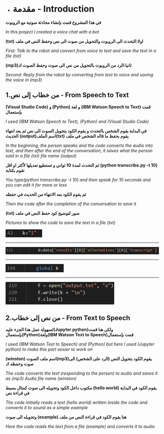 * # مقدمة - Introduction

**في هذا المشروع قمت بإنشاء محادثة صوتية مع الروبوت**

*In this project I created a voice chat with a bot*


**(txt) اولا:التحدث الى الروبوت والتحويل من صوت الى نص وحفظ النص في ملف**

*First: Talk to the robot and convert from voice to text and save the text in a file (txt)*


**(mp3)ثانيا:الرد من الروبوت بالتحويل من نص الى صوت وحفظ الصوت ك**

*Second: Reply from the robot by converting from text to voice and saving the voice in (mp3)*



## 1.من خطاب إلى نص - From Speech to Text


**(Visual Studio Code) و (Python) و لغة (IBM Watson Speech to Text) قمت بإستعمال**

*I used (IBM Watson Speech to Text), (Python) and (Visual Studio Code)*



**في البداية يقوم الشخص بالتحدث و يقوم الكود بتحويل الصوت الى نص ثم بعد انتهاء الحديث**
**(output)اسم الملف(txt) يقوم بحفظ ما قاله الشخص في ملف**

*In the beginning, the person speaks and the code converts the audio into text, and then after the end of the conversation, it saves what the person said in a file (txt) file name (output)*


**ثم التحدث لمدة 10 ثواني و تستطيع تعديلها لأكثر او اقل (python transcribe.py -t 10) تقوم بكتابة**

*You type(python transcribe.py -t 10) and then speak for 10 seconds and you can edit it for more or less*


**ثم يقوم الكود بعد الانتهاء من الحديث في حفظه**

*Then the code after the completion of the conversation to save it*


**(txt) صور لتوضيح كود حفظ النص في ملف**

*Pictures to show the code to save the text in a file (txt)*


![](https://github.com/S0oos/IBM-watson-voice-chat-bot-internet-of-things-project-4/blob/main/Images/Screenshot_4.png)
****
![](https://github.com/S0oos/IBM-watson-voice-chat-bot-internet-of-things-project-4/blob/main/Images/Screenshot_3.png)
****
![](https://github.com/S0oos/IBM-watson-voice-chat-bot-internet-of-things-project-4/blob/main/Images/Screenshot_2.png)
****
![](https://github.com/S0oos/IBM-watson-voice-chat-bot-internet-of-things-project-4/blob/main/Images/Screenshot_1.png)

## 2.من نص إلى خطاب - From Text to Speech

**لسهولة عمل هذا الجزء عليه(Jupyter python)ولكن هنا قمت بإستعمال(Python)ولغة(IBM Watson Text to Speech)قمت بإستعمال**

*I used (IBM Watson Text to Speech) and (Python) but here I used (Jupyter python) to make this part easier to work on*


**(winston) اسم ملف الصوت(mp3)يقوم الكود بتحويل النص (الرد على الشخص) الى صوت وحفظه ك**

*The code converts the text (responding to the person) to audio and saves it as (mp3) Audio file name (winston)*


**مكتوب داخل الكود وتحويله الى صوت كمثال بسيط (hello world) يقوم الكود في البداية في قراءة نص**

*The code initially reads a text (hello world) written inside the code and converts it to sound as a simple example*


**وتحويله الى صوت (example) هنا يقوم الكود في قراءة النص من ملف**

*Here the code reads the text from a file (example) and converts it to audio*







